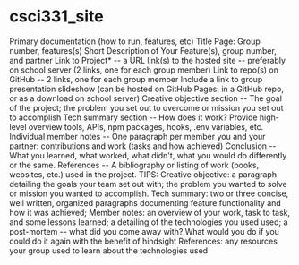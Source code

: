 # csci331_site
Primary documentation (how to run, features, etc)
Title Page: Group number, features(s)
Short Description of Your Feature(s), group number, and partner
Link to Project* -- a URL link(s) to the hosted site -- preferably on school server (2 links, one for each group member)
Link to repo(s) on GitHub -- 2 links, one for each group member
Include a link to group presentation slideshow (can be hosted on GitHub Pages, in a GitHub repo, or as a download on school server)
Creative objective section -- The goal of the project; the problem you set out to overcome or mission you set out to accomplish
Tech summary section -- How does it work? Provide high-level overview tools, APIs, npm packages, hooks, .env variables, etc.
Individual member notes -- One paragraph per member you and your partner: contributions and work (tasks and how achieved)
Conclusion -- What you learned, what worked, what didn't, what you would do differently or the same.
References -- A bibliography or listing of work (books, websites, etc.) used in the project.
TIPS: 
Creative objective: a paragraph detailing the goals your team set out with; the problem you wanted to solve or mission you wanted to accomplish.
Tech summary: two or three concise, well written, organized paragraphs documenting feature functionality and how it was achieved;
Member notes: an overview of your work, task to task, and some lessons learned; a detailing of the technologies you used used; a post-mortem -- what did you come away with? What would you do if you could do it again with the benefit of hindsight
References: any resources your group used to learn about the technologies used

